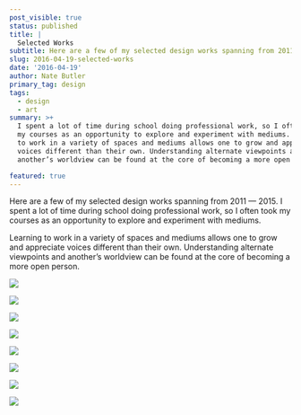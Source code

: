 ```yaml
---
post_visible: true
status: published
title: |
  Selected Works
subtitle: Here are a few of my selected design works spanning from 2011 — 2015.
slug: 2016-04-19-selected-works
date: '2016-04-19'
author: Nate Butler
primary_tag: design
tags:
  - design
  - art
summary: >+
  I spent a lot of time during school doing professional work, so I often took
  my courses as an opportunity to explore and experiment with mediums. Learning
  to work in a variety of spaces and mediums allows one to grow and appreciate
  voices different than their own. Understanding alternate viewpoints and
  another’s worldview can be found at the core of becoming a more open person.

featured: true
---
```

Here are a few of my selected design works spanning from 2011 — 2015. I spent a lot of time during school doing professional work, so I often took my courses as an opportunity to explore and experiment with mediums.

Learning to work in a variety of spaces and mediums allows one to grow and appreciate voices different than their own. Understanding alternate viewpoints and another’s worldview can be found at the core of becoming a more open person.

![](http://ysdn-gradshow.s3.amazonaws.com/564f9255e7679d3cd0f73ec9/56e5dcc4f8c6e50800efc420/3bd49f0cd80e249bea2301a18529c2a5a9ca0b2b-2012_dave_eggers_short_shorts.8b6ff64a31790288f1b061ccc4fe027a54591f84.jpg)

![](http://ysdn-gradshow.s3.amazonaws.com/564f9255e7679d3cd0f73ec9/56e5dcc4f8c6e50800efc420/5cccafb11dc88b675baff67424152e648ab552a4-2012_visual_language.8b6ff64a31790288f1b061ccc4fe027a54591f84.jpg)

![](http://ysdn-gradshow.s3.amazonaws.com/564f9255e7679d3cd0f73ec9/56e5dcc4f8c6e50800efc420/28d8635ac71e94f599b592bdc2e7016988756a16-2013_type3.8b6ff64a31790288f1b061ccc4fe027a54591f84.jpg)

![](http://ysdn-gradshow.s3.amazonaws.com/564f9255e7679d3cd0f73ec9/56e5dcc4f8c6e50800efc420/29fd72dcd52c3e16b7a6b5b1e680f8c874e92781-2013-type3-p2-bioshock-01.8b6ff64a31790288f1b061ccc4fe027a54591f84.jpg)

![](http://ysdn-gradshow.s3.amazonaws.com/564f9255e7679d3cd0f73ec9/56e5dcc4f8c6e50800efc420/7651b4c732fee79eb1b112c2d06a93e98a2c3985-2013_ysdn-3005as---team-4---flowchart-&-senarios-copy.8b6ff64a31790288f1b061ccc4fe027a54591f84.jpg)

![](http://ysdn-gradshow.s3.amazonaws.com/564f9255e7679d3cd0f73ec9/56e5dcc4f8c6e50800efc420/5efe81be7d687a235d94c7e8c9cece31cb58d04d-2013-package-design.8b6ff64a31790288f1b061ccc4fe027a54591f84.jpg)

![](http://ysdn-gradshow.s3.amazonaws.com/564f9255e7679d3cd0f73ec9/56e5dcc4f8c6e50800efc420/5adfb89bde49387ee2e4d1a5590960dac0cbbdfd-2015_research-monograph2.8b6ff64a31790288f1b061ccc4fe027a54591f84.jpg)

![](http://ysdn-gradshow.s3.amazonaws.com/564f9255e7679d3cd0f73ec9/56e5dcc4f8c6e50800efc420/32b42148384b4ed05594427404d30c0cbccdbc60-2015_research-monograph21.8b6ff64a31790288f1b061ccc4fe027a54591f84.jpg)
